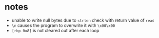 # notes

- unable to write null bytes due to `strlen` check with return value of `read`
- `\n` causes the program to overwrite it with `\x00\x00`
- `[rbp-0x8]` is not cleared out after each loop
